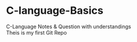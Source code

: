 # C-language-Basics
C-Language Notes &amp; Question with understandings
<br>
Theis is my first Git Repo
